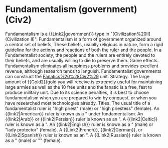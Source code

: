 # Fundamentalism (government) (Civ2)

 Fundamentalism is a {{Link2|government}} type in "[Civilization%20II](Civilization II)".
Fundamentalism is a form of government organized around a central set of beliefs. These beliefs, usually religious in nature, form a rigid guideline for the actions and reactions of both the ruler and the people. In a Fundamentalist society, the people and the rulers are entirely devoted to their beliefs, and are usually willing to die to preserve them.
Game effects.
Fundamentalism eliminates all happiness problems and provides excellent revenue, although research tends to languish. Fundamentalist governments can construct the [Fanatics%20%28Civ2%29](Fanatics) unit.
Strategy.
The large amount of {{Gold2}}gold you will receive is extremely useful for maintaining large armies as well as the 10 free units and the fanatic is a free, fast to produce military unit. Due to its science penalties, it is best to choose fundamentalism when you are prepared to win by conquest, or when you have researched most technologies already.
Titles.
The usual title of a fundamentalist ruler is "high priest" (male) or "high priestess" (female).
An {{link2|American}} ruler is known as a " under fundamentalism. An {{link2|Arab}} or {{link2|Persian}} ruler is known as an ". A {{link2|Celtic}} ruler is known as a ". An {{link2|English}} ruler is known as a " (male) or "lady protector" (female). A {{Link2|French}}, {{link2|German}}, or {{Link2|Spanish}} ruler is known as an ". A {{Link2|Russian}} ruler is known as a " (male) or "" (female).